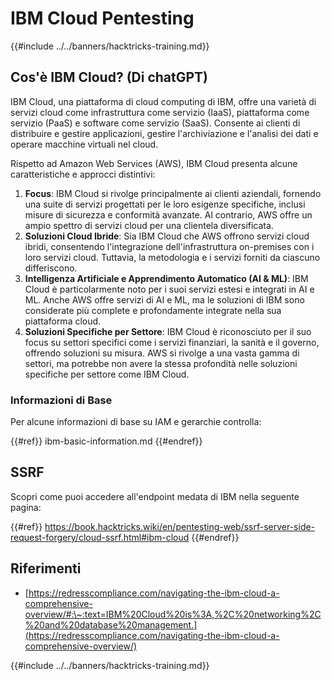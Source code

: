 # IBM Cloud Pentesting

{{#include ../../banners/hacktricks-training.md}}

## Cos'è IBM Cloud? (Di chatGPT)

IBM Cloud, una piattaforma di cloud computing di IBM, offre una varietà di servizi cloud come infrastruttura come servizio (IaaS), piattaforma come servizio (PaaS) e software come servizio (SaaS). Consente ai clienti di distribuire e gestire applicazioni, gestire l'archiviazione e l'analisi dei dati e operare macchine virtuali nel cloud.

Rispetto ad Amazon Web Services (AWS), IBM Cloud presenta alcune caratteristiche e approcci distintivi:

1. **Focus**: IBM Cloud si rivolge principalmente ai clienti aziendali, fornendo una suite di servizi progettati per le loro esigenze specifiche, inclusi misure di sicurezza e conformità avanzate. Al contrario, AWS offre un ampio spettro di servizi cloud per una clientela diversificata.
2. **Soluzioni Cloud Ibride**: Sia IBM Cloud che AWS offrono servizi cloud ibridi, consentendo l'integrazione dell'infrastruttura on-premises con i loro servizi cloud. Tuttavia, la metodologia e i servizi forniti da ciascuno differiscono.
3. **Intelligenza Artificiale e Apprendimento Automatico (AI & ML)**: IBM Cloud è particolarmente noto per i suoi servizi estesi e integrati in AI e ML. Anche AWS offre servizi di AI e ML, ma le soluzioni di IBM sono considerate più complete e profondamente integrate nella sua piattaforma cloud.
4. **Soluzioni Specifiche per Settore**: IBM Cloud è riconosciuto per il suo focus su settori specifici come i servizi finanziari, la sanità e il governo, offrendo soluzioni su misura. AWS si rivolge a una vasta gamma di settori, ma potrebbe non avere la stessa profondità nelle soluzioni specifiche per settore come IBM Cloud.

### Informazioni di Base

Per alcune informazioni di base su IAM e gerarchie controlla:

{{#ref}}
ibm-basic-information.md
{{#endref}}

## SSRF

Scopri come puoi accedere all'endpoint medata di IBM nella seguente pagina:

{{#ref}}
https://book.hacktricks.wiki/en/pentesting-web/ssrf-server-side-request-forgery/cloud-ssrf.html#ibm-cloud
{{#endref}}

## Riferimenti

- [https://redresscompliance.com/navigating-the-ibm-cloud-a-comprehensive-overview/#:\~:text=IBM%20Cloud%20is%3A,%2C%20networking%2C%20and%20database%20management.](https://redresscompliance.com/navigating-the-ibm-cloud-a-comprehensive-overview/)

{{#include ../../banners/hacktricks-training.md}}
